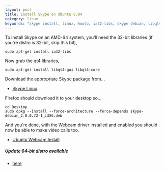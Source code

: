 ```yaml
---
layout: post
title: Install Skype on Ubuntu 8.04
category: linux
keywords: "skype install, linux, howto, ia32-libs, skype debian, libqt4, 64bit, ubuntu linux"
---
```


To install Skype on an AMD-64 system, you'll need the 32-bit libraries (if you're distro is 32-bit, skip this bit),

    sudo apt-get install ia32-libs

Now grab the qt4 libraries,

    sudo apt-get install libqt4-gui libqt4-core

Download the appropriate Skype package from...

* [Skype Linux](http://skype.com/download/skype/linux/choose/)

Firefox should download it to your desktop so...

    cd Desktop
    sudo dpkg --install --force-architecture --force-depends skype-debian_2.0.0.72-1_i386.deb

And you're done, with the Webcam driver installed and enabled you should now be able to make video calls too.

* [Ubuntu Webcam Install](http://www.red91.com/articles/2008/05/11/webcam-ubuntu-on-dv2000)

##### Update 64-bit distro available

* [here](http://www.skype.com/go/getskype-linux-ubuntu-amd64)
